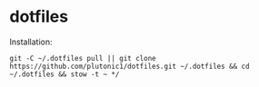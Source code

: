 # dotfiles

Installation:

```shell
git -C ~/.dotfiles pull || git clone https://github.com/plutonic1/dotfiles.git ~/.dotfiles && cd ~/.dotfiles && stow -t ~ */
```
